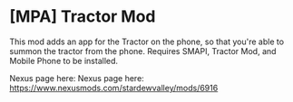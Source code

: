 # [MPA] Tractor Mod
This mod adds an app for the Tractor on the phone, so that you're able to summon the tractor from the phone. Requires SMAPI, Tractor Mod, and Mobile Phone to be installed.


Nexus page here: Nexus page here: https://www.nexusmods.com/stardewvalley/mods/6916
